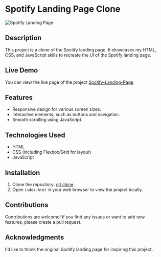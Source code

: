# Spotify Landing Page Clone
![Spotify Landing Page](https://github.com/Gaya3Ramesh/Spotify-Landing-Page/assets/89316721/80bd9fb7-8813-4fd0-90cf-7885c14290f8)

## Description
This project is a clone of the Spotify landing page. It showcases my HTML, CSS, and JavaScript skills to recreate the UI of the Spotify landing page.

## Live Demo
You can view the live page of the project [Spotify-Landing-Page](https://gaya3ramesh.github.io/Spotify-Landing-Page/).

## Features
- Responsive design for various screen sizes.
- Interactive elements, such as buttons and navigation.
- Smooth scrolling using JavaScript.

## Technologies Used
- HTML
- CSS (including Flexbox/Grid for layout)
- JavaScript

## Installation
1. Clone the repository: [git clone](https://github.com/your-username/spotify-landing-page.git)
2. Open `index.html` in your web browser to view the project locally.

## Contributions
Contributions are welcome! If you find any issues or want to add new features, please create a pull request.

## Acknowledgments
I'd like to thank the original Spotify landing page for inspiring this project.











